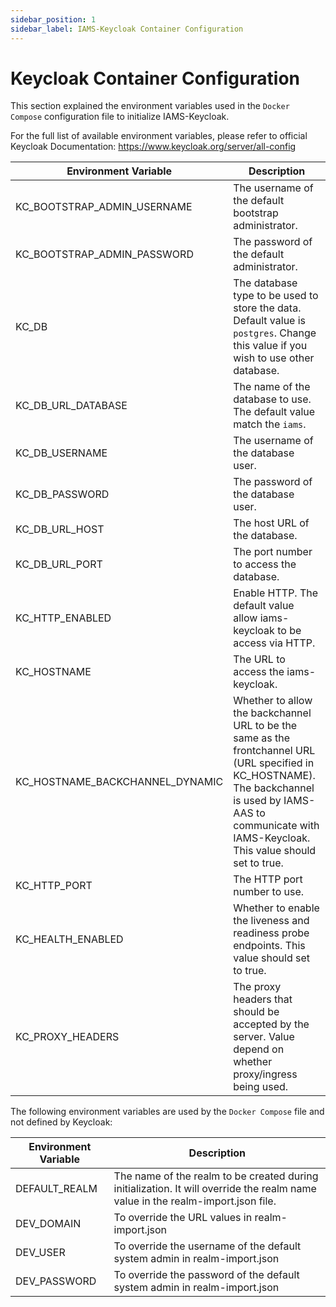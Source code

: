 ```yaml
---
sidebar_position: 1
sidebar_label: IAMS-Keycloak Container Configuration
---
```


# Keycloak Container Configuration

This section explained the environment variables used in the `Docker Compose` configuration file to initialize IAMS-Keycloak. 

For the full list of available environment variables, please refer to official Keycloak Documentation:
https://www.keycloak.org/server/all-config


| Environment Variable            | Description                                                                                                                                                                                                       |
| ------------------------------- | ----------------------------------------------------------------------------------------------------------------------------------------------------------------------------------------------------------------- |
| KC_BOOTSTRAP_ADMIN_USERNAME     | The username of the default bootstrap administrator.                                                                                                                          |
| KC_BOOTSTRAP_ADMIN_PASSWORD     | The password of the default administrator.                                                                                                                                    |
| KC_DB                           | The database type to be used to store the data. Default value is `postgres`. Change this value if you wish to use other database.                                             |
| KC_DB_URL_DATABASE              | The name of the database to use. The default value match the `iams`.                                                                                                          |
| KC_DB_USERNAME                  | The username of the database user.                                                                                                                                            |
| KC_DB_PASSWORD                  | The password of the database user.                                                                                                                                            |
| KC_DB_URL_HOST                  | The host URL of the database.                                                                                                                                                 |
| KC_DB_URL_PORT                  | The port number to access the database.                                                                                                                                       |
| KC_HTTP_ENABLED                 | Enable HTTP. The default value allow iams-keycloak to be access via HTTP.                                                                                                     |
| KC_HOSTNAME                     | The URL to access the iams-keycloak.                                                                                                                                          |
| KC_HOSTNAME_BACKCHANNEL_DYNAMIC | Whether to allow the backchannel URL to be the same as the frontchannel URL (URL specified in KC_HOSTNAME). The backchannel is used by IAMS-AAS to communicate with IAMS-Keycloak. This value should set to true. |
| KC_HTTP_PORT                    | The HTTP port number to use.                                                                                                                                                  |
| KC_HEALTH_ENABLED               | Whether to enable the liveness and readiness probe endpoints. This value should set to true.                                                                                  |
| KC_PROXY_HEADERS                | The proxy headers that should be accepted by the server. Value depend on whether proxy/ingress being used.                                                                    |


The following environment variables are used by the `Docker Compose` file and not defined by Keycloak:

| Environment Variable            | Description                                                                                                                                                                                                       |
| ------------------------------- | ----------------------------------------------------------------------------------------------------------------------------------------------------------------------------------------------------------------- |
| DEFAULT_REALM                   | The name of the realm to be created during initialization. It will override the realm name value in the realm-import.json file.                                               |
| DEV_DOMAIN                      | To override the URL values in realm-import.json                                                                                                                               |
| DEV_USER                        | To override the username of the default system admin in realm-import.json                                                                                                     |
| DEV_PASSWORD                    | To override the password of the default system admin in realm-import.json                                                                                                     |


